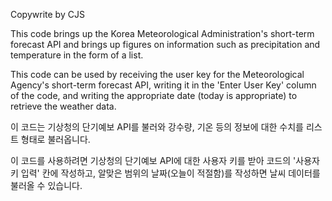 Copywrite by CJS

This code brings up the Korea Meteorological Administration's short-term forecast API
and brings up figures on information such as precipitation and temperature in the form of a list.

This code can be used by receiving the user key for the Meteorological Agency's short-term forecast API,
writing it in the 'Enter User Key' column of the code, and writing the appropriate date (today is appropriate) to retrieve the weather data.


이 코드는 기상청의 단기예보 API를 불러와 강수량, 기온 등의 정보에 대한 수치를 리스트 형태로 불러옵니다.

이 코드를 사용하려면 기상청의 단기예보 API에 대한 사용자 키를 받아 코드의 '사용자키 입력' 칸에 작성하고, 알맞은 범위의 날짜(오늘이 적절함)를 작성하면 날씨 데이터를 불러올 수 있습니다.
